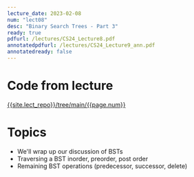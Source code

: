 ```yaml
---
lecture_date: 2023-02-08
num: "lect08"
desc: "Binary Search Trees - Part 3"
ready: true
pdfurl: /lectures/CS24_Lecture8.pdf
annotatedpdfurl: /lectures/CS24_Lecture9_ann.pdf
annotatedready: false	
---
```

# Code from lecture
[{{site.lect_repo}}/tree/main/{{page.num}}]({{site.lect_repo}}/tree/main/{{page.num}})

# Topics
* We'll wrap up our discussion of BSTs
* Traversing a BST inorder, preorder, post order
* Remaining BST operations (predecessor, successor, delete)
